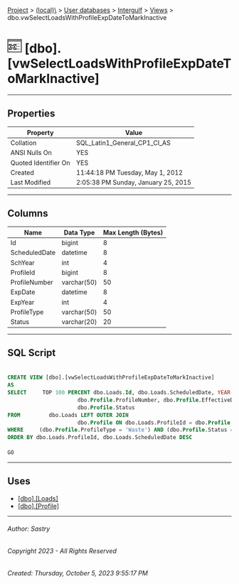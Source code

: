 #### 

[Project](../../../../index.md) > [(local)\\](../../../index.md) > [User databases](../../index.md) > [Intergulf](../index.md) > [Views](Views.md) > dbo.vwSelectLoadsWithProfileExpDateToMarkInactive

# ![Views](../../../../Images/View32.png) [dbo].[vwSelectLoadsWithProfileExpDateToMarkInactive]

---

## <a name="#properties"></a>Properties

| Property | Value |
|---|---|
| Collation | SQL_Latin1_General_CP1_CI_AS |
| ANSI Nulls On | YES |
| Quoted Identifier On | YES |
| Created | 11:44:18 PM Tuesday, May 1, 2012 |
| Last Modified | 2:05:38 PM Sunday, January 25, 2015 |


---

## <a name="#columns"></a>Columns

| Name | Data Type | Max Length (Bytes) |
|---|---|---|
| Id | bigint | 8 |
| ScheduledDate | datetime | 8 |
| SchYear | int | 4 |
| ProfileId | bigint | 8 |
| ProfileNumber | varchar(50) | 50 |
| ExpDate | datetime | 8 |
| ExpYear | int | 4 |
| ProfileType | varchar(50) | 50 |
| Status | varchar(20) | 20 |


---

## <a name="#sqlscript"></a>SQL Script

```sql

CREATE VIEW [dbo].[vwSelectLoadsWithProfileExpDateToMarkInactive]
AS
SELECT     TOP 100 PERCENT dbo.Loads.Id, dbo.Loads.ScheduledDate, YEAR(dbo.Loads.ScheduledDate) AS SchYear, dbo.Loads.ProfileId, 
                      dbo.Profile.ProfileNumber, dbo.Profile.EffectiveDate AS ExpDate, YEAR(dbo.Profile.EffectiveDate) AS ExpYear, dbo.Profile.ProfileType, 
                      dbo.Profile.Status
FROM         dbo.Loads LEFT OUTER JOIN
                      dbo.Profile ON dbo.Loads.ProfileId = dbo.Profile.Id
WHERE     (dbo.Profile.ProfileType = 'Waste') AND (dbo.Profile.Status = 'Active') AND (YEAR(dbo.Profile.EffectiveDate) <= 2011)
ORDER BY dbo.Loads.ProfileId, dbo.Loads.ScheduledDate DESC

GO

```


---

## <a name="#uses"></a>Uses

* [[dbo].[Loads]](../Tables/dbo_Loads.md)
* [[dbo].[Profile]](../Tables/dbo_Profile.md)


---

###### Author:  Sastry

###### Copyright 2023 - All Rights Reserved

###### Created: Thursday, October 5, 2023 9:55:17 PM

